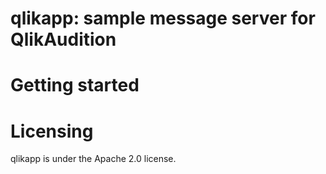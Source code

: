 # qlikapp: sample message server for QlikAudition

# Getting started

# Licensing

qlikapp is under the Apache 2.0 license.
